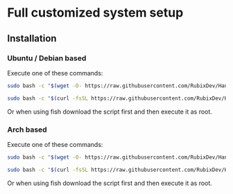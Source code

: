 # Full customized system setup
## Installation
### Ubuntu / Debian based
Execute one of these commands:
```bash
sudo bash -c "$(wget -O- https://raw.githubusercontent.com/RubixDev/HandyLinuxStuff/main/SystemSetup/install-ubuntu.sh)"
```
```bash
sudo bash -c "$(curl -fsSL https://raw.githubusercontent.com/RubixDev/HandyLinuxStuff/main/SystemSetup/install-ubuntu.sh)"
```
Or when using fish download the script first and then execute it as root.

### Arch based
Execute one of these commands:
```bash
sudo bash -c "$(wget -O- https://raw.githubusercontent.com/RubixDev/HandyLinuxStuff/main/SystemSetup/install-arch.sh)"
```
```bash
sudo bash -c "$(curl -fsSL https://raw.githubusercontent.com/RubixDev/HandyLinuxStuff/main/SystemSetup/install-arch.sh)"
```
Or when using fish download the script first and then execute it as root.
